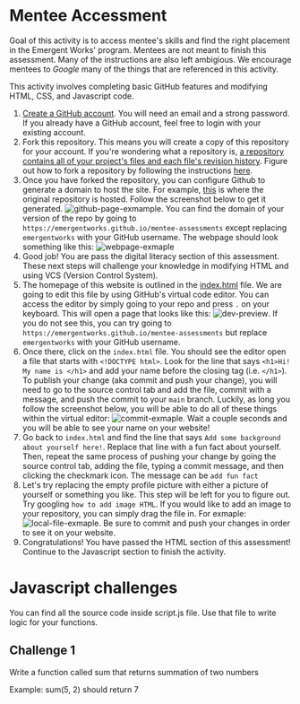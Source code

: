 # Mentee Accessment

Goal of this activity is to access mentee's skills and find the right placement in the Emergent Works' program. Mentees are not meant to finish this assessment. Many of the instructions are also left ambigious. We encourage mentees to _Google_ many of the things that are referenced in this activity. 

This activity involves completing basic GitHub features and modifying HTML, CSS, and Javascript code.

1. [Create a GitHub account](https://github.com/signup). You will need an email and a strong password. If you already have a GitHub account, feel free to login with your existing account. 
2. Fork this repository. This means you will create a copy of this repository for your account. If you're wondering what a repository is, [a repository contains all of your project's files and each file's revision history](https://docs.github.com/en/repositories/creating-and-managing-repositories/about-repositories). Figure out how to fork a repository by following the instructions [here](https://docs.github.com/en/get-started/quickstart/fork-a-repo#forking-a-repository).
3. Once you have forked the repository, you can configure Github to generate a domain to host the site. For example, [this](https://emergentworks.github.io/mentee-assessments/) is where the original repository is hosted. Follow the screenshot below to get it generated. ![github-page-exmample](readme-assets/github-page-example.gif). You can find the domain of your version of the repo by going to `https://emergentworks.github.io/mentee-assessments` except replacing `emergentworks` with your GitHub username. The webpage should look something like this: ![webpage-exmaple](readme-assets/webpage-example.png)
4. Good job! You are pass the digital literacy section of this assessment. These next steps will challenge your knowledge in modifying HTML and using VCS (Version Control System).
5. The homepage of this website is outlined in the [index.html](/index.html) file. We are going to edit this file by using GitHub's virtual code editor. You can access the editor by simply going to your repo and press `.` on your keyboard. This will open a page that looks like this: ![dev-preview](readme-assets/dev-preview.png). If you do not see this, you can try going to `https://emergentworks.github.io/mentee-assessments` but replace `emergentworks` with your GitHub username.
6. Once there, click on the `index.html` file. You should see the editor open a file that starts with `<!DOCTYPE html>`. Look for the line that says `<h1>Hi! My name is </h1>` and add your name before the closing tag (i.e. `</h1>`). To publish your change (aka commit and push your change), you will need to go to the source control tab and add the file, commit with a message, and push the commit to your `main` branch. Luckily, as long you follow the screenshot below, you will be able to do all of these things within the virtual editor: ![commit-exmaple](readme-assets/commit-example.gif). Wait a couple seconds and you will be able to see your name on your website!
7. Go back to `index.html` and find the line that says `Add some background about yourself here!`. Replace that line with a fun fact about yourself. Then, repeat the same process of pushing your change by going the source control tab, adding the file, typing a commit message, and then clicking the checkmark icon. The message can be `add fun fact`
8. Let's try replacing the empty profile picture with either a picture of yourself or something you like. This step will be left for you to figure out. Try googling `how to add image HTML`. If you would like to add an image to your repository, you can simply drag the file in. For exmaple: ![local-file-exmaple](readme-assets/local-file-example.gif). Be sure to commit and push your changes in order to see it on your website.
9. Congratulations! You have passed the HTML section of this assessment! Continue to the Javascript section to finish the activity. 



# Javascript challenges

You can find all the source code inside script.js file. Use that file to write logic for your functions.


## Challenge 1
 Write a function called sum that returns summation of two numbers

 Example: sum(5, 2) should return 7
